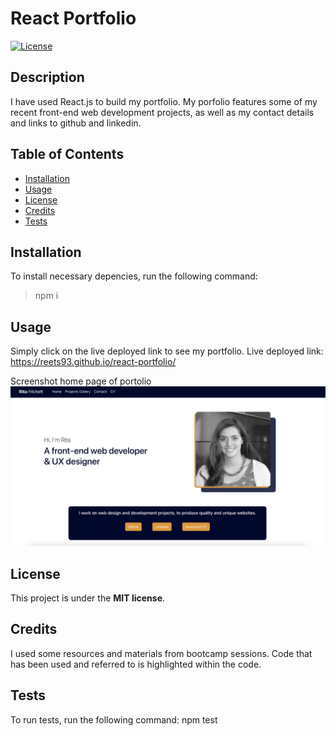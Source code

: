 # React Portfolio

  [![License](https://img.shields.io/badge/License-MIT-yellow.svg)](https://opensource.org/licenses/MIT)
  
  ## Description
  
  I have used React.js to build my portfolio. My porfolio features some of my recent front-end web development projects, as well as my contact details and links to github and linkedin. 
  
  
  ## Table of Contents
  
  - [Installation](#installation)
  - [Usage](#usage)
  - [License](#license)
  - [Credits](#credits)
  - [Tests](#tests)


  ## Installation
  
  To install necessary depencies, run the following command:
  > npm i
  
  
  ## Usage
  Simply click on the live deployed link to see my portfolio. 
  Live deployed link: https://reets93.github.io/react-portfolio/ 
  
  Screenshot home page of portolio 
  ![screenshot](src/Assets/screenshot.png)

  
  ## License
  
  This project is under the **MIT license**.
  
  
  ## Credits
  I used some resources and materials from bootcamp sessions. Code that has been used and referred to is highlighted within the code. 

  ## Tests 
  
  To run tests, run the following command:
  npm test
  
